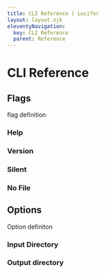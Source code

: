 ```yaml
---
title: CLI Reference | Lucifer
layout: layout.njk
eleventyNavigation:
  key: CLI Reference
  parent: Reference
---
```


# CLI Reference

## Flags
flag definition

### Help
### Version
### Silent
### No File

## Options

Option definiton

### Input Directory
### Output directory